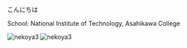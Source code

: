 こんにちは

School: National Institute of Technology, Asahikawa College

<p><img align="left" src="https://github-readme-stats.vercel.app/api/top-langs/?username=nekoya3" alt="nekoya3" /><img align="center" src="https://github-readme-stats.vercel.app/api?username=nekoya3&show_icons=true" alt="nekoya3" /></p>
